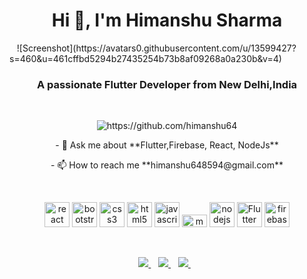 <h1 align="center">Hi 👋, I'm Himanshu Sharma</h1>
&nbsp;&nbsp;
![Screenshot](https://avatars0.githubusercontent.com/u/13599427?s=460&u=461cffbd5294b27435254b73b8af09268a0a230b&v=4)
&nbsp;&nbsp;
<h3 align="center">A passionate Flutter Developer from New Delhi,India</h3>
&nbsp;&nbsp;
<p align="center"> <img src="https://komarev.com/ghpvc/?username=https://github.com/himanshu64" alt="https://github.com/himanshu64" /> </p>

<p align="center">
  - 💬 Ask me about **Flutter,Firebase, React, NodeJs**
  </p>

<p align="center">
  - 📫 How to reach me **himanshu648594@gmail.com**
  </p>
&nbsp;&nbsp;
<p align="center">
  <img src="https://konpa.github.io/devicon/devicon.git/icons/react/react-original-wordmark.svg" alt="react" width="40" height="auto"/> 
  <img src="https://konpa.github.io/devicon/devicon.git/icons/bootstrap/bootstrap-plain.svg" alt="bootstrap" width="40" height="auto"/> <img src="https://konpa.github.io/devicon/devicon.git/icons/css3/css3-original-wordmark.svg" alt="css3" width="40" height="auto"/> <img src="https://konpa.github.io/devicon/devicon.git/icons/html5/html5-original-wordmark.svg" alt="html5" width="40" height="auto"/> <img src="https://konpa.github.io/devicon/devicon.git/icons/javascript/javascript-original.svg" alt="javascript" width="40" height="auto"/> <img src="https://konpa.github.io/devicon/devicon.git/icons/mongodb/mongodb-original-wordmark.svg" alt="mongodb" width="40" height="20"/> <img src="https://konpa.github.io/devicon/devicon.git/icons/nodejs/nodejs-original-wordmark.svg" alt="nodejs" width="40" height="auto"/>
<img src="https://flutter.dev/images/catalog-widget-placeholder.png" alt="Flutter" width="40" height="auto"/>
  
  <img src="https://www.gstatic.com/devrel-devsite/prod/v2e3f09d6e6536badfdb5bf4153d08404c10f0bdcdc9056b4896a90327dc2c4ff/firebase/images/lockup.png" width="auro" height="40" alt="firebase"/>
</p>
 &nbsp;&nbsp;
 &nbsp;&nbsp;

<p align="center">
<a href="https://wa.me/7530847637?text=Hi!%20 Himanshu">
    <img src="https://img.shields.io/badge/WHATSAPP-%2325D366.svg?&style=for-the-badge&logo=whatsapp&logoColor=white" />    
  </a>&nbsp;&nbsp;
  <a href="https://www.linkedin.com/in/himanshu-sharma-0666a5129">
    <img src="https://img.shields.io/badge/linkedin-%230077B5.svg?&style=for-the-badge&logo=linkedin&logoColor=white" />
  </a>&nbsp;&nbsp;
  <a href="https://www.instagram.com/himanshu.sharma.64/">
    <img src="https://img.shields.io/badge/instagram-%23E4405F.svg?&style=for-the-badge&logo=instagram&logoColor=white" />        
  </a>&nbsp;&nbsp;
</p>

<!--
<h1 align='center'>
  Hi there 👋 I'm Himanshu Sharma 👨‍💻
</h1>
<!--
<p align='center'>
  A Flutter Developer from New Delhi, India.
</p>
<!--
<p align='center'>
  <a href="https://wa.me/7530847637?text=Hi!%20 Himanshu">
    <img src="https://img.shields.io/badge/WHATSAPP-%2325D366.svg?&style=for-the-badge&logo=whatsapp&logoColor=white" />    
  </a>&nbsp;&nbsp;
  <a href="https://www.linkedin.com/in/himanshu-sharma-0666a5129">
    <img src="https://img.shields.io/badge/linkedin-%230077B5.svg?&style=for-the-badge&logo=linkedin&logoColor=white" />
  </a>&nbsp;&nbsp;
  <a href="https://www.instagram.com/himanshu.sharma.64/">
    <img src="https://img.shields.io/badge/instagram-%23E4405F.svg?&style=for-the-badge&logo=instagram&logoColor=white" />        
  </a>&nbsp;&nbsp;
</p>

<!--
<p align='center'>
  📫 How to reach me: <a href='mailto:himanshu648594@gmail.com'>himanshu648594@gmail.com</a>
</p>

<!--
**himanshu64/himanshu64** is a ✨ _special_ ✨ repository because its `README.md` (this file) appears on your GitHub profile.

Here are some ideas to get you started:

- 🔭 I’m currently working on ...
- 🌱 I’m currently learning ...
- 👯 I’m looking to collaborate on ...
- 🤔 I’m looking for help with ...
- 💬 Ask me about ...
- 📫 How to reach me: ...
- 😄 Pronouns: ...
- ⚡ Fun fact: ...
-->
